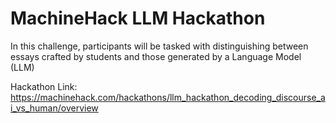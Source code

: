 # MachineHack LLM Hackathon

In this challenge, participants will be tasked with distinguishing between essays crafted by students and those generated by a Language Model (LLM)

Hackathon Link: https://machinehack.com/hackathons/llm_hackathon_decoding_discourse_ai_vs_human/overview
